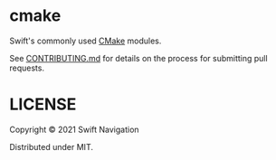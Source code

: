 # cmake

Swift's commonly used [CMake](https://cmake.org/cmake/help/latest/guide/tutorial/index.html) modules.

See [CONTRIBUTING.md](CONTRIBUTING.md) for details on the process for submitting pull requests.

# LICENSE

Copyright © 2021 Swift Navigation

Distributed under MIT.
